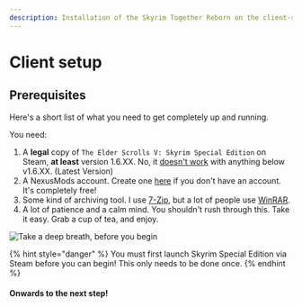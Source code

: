 ```yaml
---
description: Installation of the Skyrim Together Reborn on the client-side
---
```


# Client setup

## **Prerequisites**

Here's a short list of what you need to get completely up and running.

You need:

1. A **legal** copy of `The Elder Scrolls V: Skyrim Special Edition` on Steam, **at least** version 1.6.XX. No, it [doesn't work](../../general-information/supported-games.md) with anything below v1.6.XX. (Latest Version)
2. A NexusMods account. Create one [here](https://users.nexusmods.com/register) if you don't have an account. It's completely free!
3. Some kind of archiving tool. I use [7-Zip](https://7-zip.org/), but a lot of people use [WinRAR](https://www.win-rar.com).
4. A lot of patience and a calm mind. You shouldn't rush through this. Take it easy. Grab a cup of tea, and enjoy.

![Take a deep breath, before you begin](https://i.imgur.com/u5N8ASZ.gif)

{% hint style="danger" %}
You must first launch Skyrim Special Edition via Steam before you can begin! This only needs to be done once.
{% endhint %}

#### Onwards to the next step!
